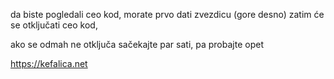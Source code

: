 da biste pogledali ceo kod, morate prvo dati zvezdicu (gore desno) zatim će se otključati ceo kod,

ako se odmah ne otključa sačekajte par sati, pa probajte opet

https://kefalica.net
